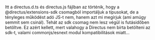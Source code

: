 Itt a directus.d.ts és directus.js fájlban az történik, hogy a @directus/extensions-sdk csomagból importáljuk a típusokat, de a tényleges működést adó JS-t nem, hanem azt mi megírjuk (ami amúgy semmit sem csinál). Tehát az sdk csomag nem lesz végül is futásidőben betöltve. Ez azért kellett, mert valahogy a Directus nem bírta betölteni az sdk-t, valami commonjs/esnext modul kompatibilitások miatt...
